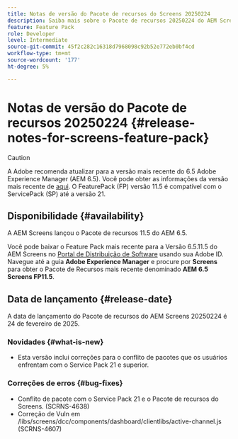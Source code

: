 ```yaml
---
title: Notas de versão do Pacote de recursos do Screens 20250224
description: Saiba mais sobre o Pacote de recursos 20250224 do AEM Screens, lançado em 24 de fevereiro de 2025.
feature: Feature Pack
role: Developer
level: Intermediate
source-git-commit: 45f2c282c16318d7968098c92b52e772eb0bf4cd
workflow-type: tm+mt
source-wordcount: '177'
ht-degree: 5%

---
```


# Notas de versão do Pacote de recursos 20250224 {#release-notes-for-screens-feature-pack}

>[!CAUTION]
>A Adobe recomenda atualizar para a versão mais recente do 6.5 Adobe Experience Manager (AEM 6.5). Você pode obter as informações da versão mais recente de [aqui](https://experienceleague.adobe.com/pt-br/docs/experience-manager-65/content/release-notes/release-notes).
>O FeaturePack (FP) versão 11.5 é compatível com o ServicePack (SP) até a versão 21.


## Disponibilidade {#availability}

A AEM Screens lançou o Pacote de recursos 11.5 do AEM 6.5.

Você pode baixar o Feature Pack mais recente para a Versão 6.5.11.5 do AEM Screens no [Portal de Distribuição de Software](https://experience.adobe.com/#/downloads/content/software-distribution/br/aem.html) usando sua Adobe ID. Navegue até a guia **Adobe Experience Manager** e procure por **Screens** para obter o Pacote de Recursos mais recente denominado **AEM 6.5 Screens FP11.5**.

## Data de lançamento {#release-date}

A data de lançamento do Pacote de recursos do AEM Screens 20250224 é 24 de fevereiro de 2025.

### Novidades {#what-is-new}

* Esta versão inclui correções para o conflito de pacotes que os usuários enfrentam com o Service Pack 21 e superior.

### Correções de erros {#bug-fixes}

* Conflito de pacote com o Service Pack 21 e o Pacote de recursos do Screens. (SCRNS-4638)
* Correção de Vuln em /libs/screens/dcc/components/dashboard/clientlibs/active-channel.js (SCRNS-4607)
